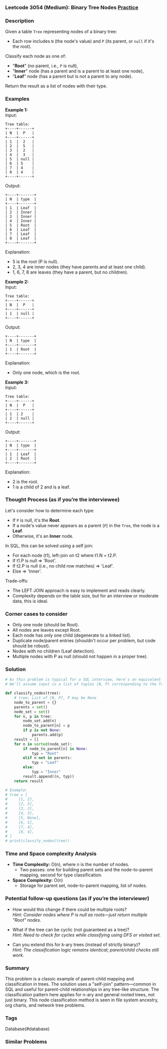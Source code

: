 ### Leetcode 3054 (Medium): Binary Tree Nodes [Practice](https://leetcode.com/problems/binary-tree-nodes)

### Description  
Given a table `Tree` representing nodes of a binary tree:
- Each row includes `N` (the node's value) and `P` (its parent, or `null` if it's the root).

Classify each node as one of:
- "**Root**" (no parent, i.e., `P` is null),
- "**Inner**" node (has a parent and is a parent to at least one node),
- "**Leaf**" node (has a parent but is not a parent to any node).

Return the result as a list of nodes with their type.

### Examples  

**Example 1:**  
Input:  
```
Tree table:
+----+------+
| N  |  P   |
+----+------+
| 1  |  2   |
| 2  |  5   |
| 3  |  2   |
| 4  |  3   |
| 5  | null |
| 6  | 5    |
| 7  | 4    |
| 8  | 4    |
+----+------+
```
Output:  
```
+----+-------+
| N  | type  |
+----+-------+
| 1  | Leaf  |
| 2  | Inner |
| 3  | Inner |
| 4  | Inner |
| 5  | Root  |
| 6  | Leaf  |
| 7  | Leaf  |
| 8  | Leaf  |
+----+-------+
```
Explanation:  
- 5 is the root (P is null).
- 2, 3, 4 are inner nodes (they have parents and at least one child).
- 1, 6, 7, 8 are leaves (they have a parent, but no children).

**Example 2:**  
Input:  
```
Tree table:
+----+------+
| N  |  P   |
+----+------+
| 1  | null |
+----+------+
```
Output:  
```
+----+-------+
| N  | type  |
+----+-------+
| 1  | Root  |
+----+-------+
```
Explanation:  
- Only one node, which is the root.

**Example 3:**  
Input:  
```
Tree table:
+----+------+
| N  |  P   |
+----+------+
| 1  | 2    |
| 2  | null |
+----+------+
```
Output:  
```
+----+-------+
| N  | type  |
+----+-------+
| 1  | Leaf  |
| 2  | Root  |
+----+-------+
```
Explanation:  
- 2 is the root.
- 1 is a child of 2 and is a leaf.

### Thought Process (as if you’re the interviewee)  
Let's consider how to determine each type:
- If `P` is null, it's the **Root**.
- If a node's value never appears as a parent (`P`) in the `Tree`, the node is a **Leaf**.
- Otherwise, it's an **Inner** node.

In SQL, this can be solved using a self join:
- For each node (t1), left-join on t2 where t1.N = t2.P.
- If t1.P is null ⇒ 'Root'.
- If t2.P is null (i.e., no child row matches) ⇒ 'Leaf'.
- Else ⇒ 'Inner'.

Trade-offs:
- The LEFT JOIN approach is easy to implement and reads clearly.
- Complexity depends on the table size, but for an interview or moderate data, this is ideal.

### Corner cases to consider  
- Only one node (should be Root).
- All nodes are leaves except Root.
- Each node has only one child (degenerate to a linked list).
- Duplicate node/parent entries (shouldn't occur per problem, but code should be robust).
- Nodes with no children (Leaf detection).
- Multiple nodes with P as null (should not happen in a proper tree).

### Solution

```python
# As this problem is typical for a SQL interview, here's an equivalent Python simulation.
# We'll assume input is a list of tuples (N, P) corresponding to the Tree table.

def classify_nodes(tree):
    # tree: List of [N, P], P may be None
    node_to_parent = {}
    parents = set()
    node_set = set()
    for n, p in tree:
        node_set.add(n)
        node_to_parent[n] = p
        if p is not None:
            parents.add(p)
    result = []
    for n in sorted(node_set):
        if node_to_parent[n] is None:
            typ = "Root"
        elif n not in parents:
            typ = "Leaf"
        else:
            typ = "Inner"
        result.append((n, typ))
    return result

# Example:
# tree = [
#     [1, 2],
#     [2, 5],
#     [3, 2],
#     [4, 3],
#     [5, None],
#     [6, 5],
#     [7, 4],
#     [8, 4],
# ]
# print(classify_nodes(tree))
```

### Time and Space complexity Analysis  

- **Time Complexity:** O(n), where n is the number of nodes.  
  - Two passes: one for building parent sets and the node-to-parent mapping, second for type classification.
- **Space Complexity:** O(n)
  - Storage for parent set, node-to-parent mapping, list of nodes.

### Potential follow-up questions (as if you’re the interviewer)  

- How would this change if there could be multiple roots?  
  *Hint: Consider nodes where P is null as roots—just return multiple "Root" nodes.*

- What if the tree can be cyclic (not guaranteed as a tree)?  
  *Hint: Need to check for cycles while classifying using DFS or visited set.*

- Can you extend this for k-ary trees (instead of strictly binary)?  
  *Hint: The classification logic remains identical; parent/child checks still work.*

### Summary
This problem is a classic example of parent-child mapping and classification in trees. The solution uses a "self-join" pattern—common in SQL and useful for parent-child relationships in any tree-like structure. The classification pattern here applies for n-ary and general rooted trees, not just binary. This node classification method is seen in file system ancestry, org charts, and network tree problems.

### Tags
Database(#database)

### Similar Problems
